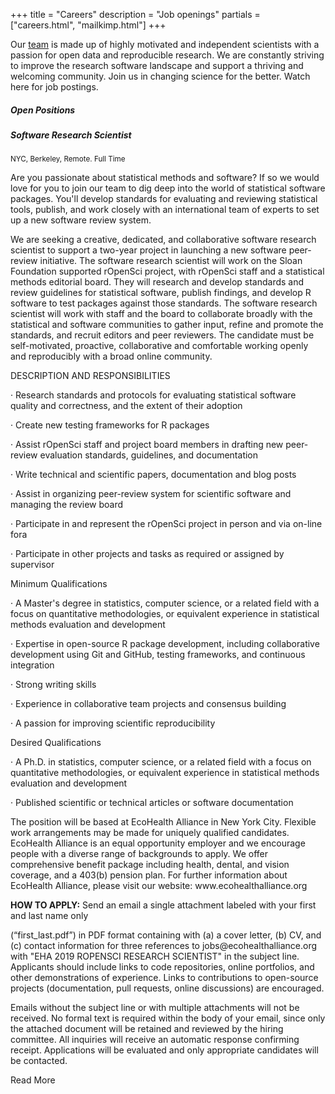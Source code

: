 +++
title = "Careers"
description = "Job openings"
partials = ["careers.html", "mailkimp.html"]
+++

Our [team](/about#team) is made up of highly motivated and independent scientists with a passion for open data and reproducible research. We are constantly striving to improve the research software landscape and support a thriving and welcoming community. Join us in changing science for the better. Watch here for job postings.


<section class="careers">
    <div class="container">
                <h5 class="thead">Open Positions</h5>
                <!-- Accordion begins -->
                <div class="position top-4">
                    <div class="title">
                        <h5>Software Research Scientist</h5>
                    </div>
                    <div class="description">
                        <small class="meta">NYC, Berkeley, Remote. Full Time</small>
                        <p>Are you passionate about statistical methods and software? If so we would love for you to join our team to dig deep into the world of statistical software packages. You'll develop standards for evaluating and reviewing statistical tools, publish, and work closely with an international team of experts to set up a new software review system.
                        </p>
                    </div><!-- /description -->
                    <div class="detailed top-4">
          
<p>
We are seeking a creative, dedicated, and collaborative software research scientist to support a two-year project in launching a new software peer-review initiative. The software research scientist will work on the Sloan Foundation supported rOpenSci project, with rOpenSci staff and a statistical methods editorial board.  They will research and develop standards and review guidelines for statistical software, publish findings, and develop R software to test packages against those standards.  The software research scientist will work with staff and the board to collaborate broadly with the statistical and software communities to gather input, refine and promote the standards, and recruit editors and peer reviewers. The candidate must be self-motivated, proactive, collaborative and comfortable working openly and reproducibly with a broad online community.
</p>

<p>DESCRIPTION AND RESPONSIBILITIES </p>
<p>· Research standards and protocols for evaluating statistical software quality and correctness, and the extent of their adoption</p>
<p>· Create new testing frameworks for R packages</p>
<p>· Assist rOpenSci staff and project board members in drafting new peer-review evaluation standards, guidelines, and documentation</p>
<p>· Write technical and scientific papers, documentation and blog posts</p>
<p>· Assist in organizing peer-review system for scientific software and managing the review board</p>
<p>· Participate in and represent the rOpenSci project in person and via on-line fora</p>
<p>· Participate in other projects and tasks as required or assigned by supervisor</p>


<p>Minimum Qualifications</p>
<p>·      A Master's degree in statistics, computer science, or a related field with a focus on quantitative methodologies, or equivalent experience in statistical methods evaluation and development</p>
<p>·  Expertise in open-source R package development, including collaborative development using Git and GitHub, testing frameworks, and continuous integration</p>
<p>·  Strong writing skills</p>
<p>·  Experience in collaborative team projects and consensus building</p>
<p>·  A passion for improving scientific reproducibility</p>


<p>Desired Qualifications</p>
<p>· A Ph.D. in statistics, computer science, or a related field with a focus on quantitative methodologies, or equivalent experience in statistical methods evaluation and development</p>
<p>· Published scientific or technical articles or software documentation</p>

<p>
The position will be based at EcoHealth Alliance in New York City. Flexible work arrangements may be made for uniquely qualified candidates. EcoHealth Alliance is an equal opportunity employer and we encourage people with a diverse range of backgrounds to apply. We offer comprehensive benefit package including health, dental, and vision coverage, and a 403(b) pension plan. For further information about EcoHealth Alliance, please visit our website: www.ecohealthalliance.org
</p>

<p><strong>HOW TO APPLY:</strong> Send an email a single attachment labeled with your first and last name only</p>

<p>
(“first_last.pdf”) in PDF format containing with (a) a cover letter, (b) CV, and (c) contact information for three references to jobs@ecohealthalliance.org with "EHA 2019 ROPENSCI RESEARCH SCIENTIST" in the subject line. Applicants should include links to code repositories, online portfolios, and other demonstrations of experience.  Links to contributions to open-source projects (documentation, pull requests, online discussions) are encouraged.
</p>

<p>Emails without the subject line or with multiple attachments will not be received. No formal text is required within the body of your email, since only the attached document will be retained and reviewed by the hiring committee. All inquiries will receive an automatic response confirming receipt. Applications will be evaluated and only appropriate candidates will be contacted.</p>
                    </div><!-- /detailed -->
                    <a class="expand more">Read More</a>
                </div><!-- /position -->
                <!-- Accordion ends -->
        <div class="row center">
            <div class="col-8 top-20 bottom-20">
                <p></p>
            </div>
        </div>
    </div><!-- /container -->
</section> <!-- /careers -->